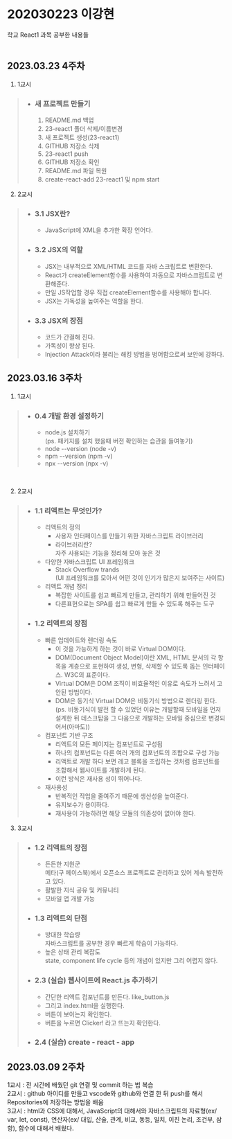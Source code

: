 # 202030223 이강현
학교 React1 과목 공부한 내용들
<br><br>

## 2023.03.23 4주차<br>
1. 1교시<br>

> * ### 새 프로젝트 만들기 
>   1. README.md 백업
>   2. 23-react1 폴더 삭제/이름변경
>   3. 새 프로젝트 생성(23-react1)
>   4. GITHUB 저장소 삭제
>   5. 23-react1 push
>   6. GITHUB 저장소 확인
>   7. README.md 파일 복원
>   8. create-react-add 23-react1 및 npm start

2. 2교시<br>

> * ### 3.1 JSX란?
>   * JavaScript에 XML을 추가한 확장 언어다.
> * ### 3.2 JSX의 역할
>   * JSX는 내부적으로 XML/HTML 코드를 자바 스크립트로 변환한다.
>   * React가 createElement함수를 사용하여 자동으로 자바스크립트로 변환해준다.
>   * 만일 JS작업할 경우 직접 createElement함수를 사용해야 합니다.
>   * JSX는 가독성을 높여주는 역할을 한다.
> * ### 3.3 JSX의 장점
>   * 코드가 간결해 진다.
>   * 가독성이 향상 된다.
>   * Injection Attack이라 불리는 해킹 방법을 벙어함으로써 보안에 강하다.
> 

## 2023.03.16 3주차<br>
1. 1교시<br>

> * ### 0.4 개발 환경 설정하기
>   * node.js 설치하기 <br>(ps. 패키지를 설치 했을때 버전 확인하는 습관을 들여놓기)
>   * node --version (node -v)
>   * npm --version (npm -v)
>   * npx --version (npx -v)
<br>

2. 2교시<br>

> * ### 1.1 리액트는 무엇인가?
>   * 리액트의 정의
>       * 사용자 인터페이스를 만들기 위한 자바스크립트  라이브러리
>       * 라이브러리란?<br>
            자주 사용되는 기능을 정리해 모아 놓은 것
>   * 다양한 자바스크립트 UI 프레임워크
>       * Stack Overflow trands <br>
            (UI 프레임워크를 모아서 어떤 것이 인기가 많은지 보여주는 사이트)
>   * 리액트 개념 정리
>       * 복잡한 사이트를 쉽고 빠르게 만들고, 관리하기 위해 만들어진 것
>       * 다른표현으로는 SPA를 쉽고 빠르게 만들 수 있도록 해주는 도구
> * ### 1.2 리액트의 장점
>   * 빠른 업데이트와 렌더링 속도
>       * 이 것을 가능하게 하는 것이 바로 Virtual DOM이다.
>       * DOM(Document Object Model)이란 XML, HTML 문서의 각 항목을 계층으로 표현하여 생성, 변형, 삭제할 수 있도록 돕는 인터페이스. W3C의 표준이다.
>       * Virtual DOM은 DOM 조직이 비효율적인 이유로 속도가 느려서 고안된 방법이다.
>       * DOM은 동기식 Virtual DOM은 비동기식 방법으로 렌더링 한다. <br> (ps. 비동기식이 발전 할 수 있었던 이유는 개발할때 모바일을 먼저 설계한 뒤 데스크탑을 그 다음으로 개발하는 모바일 중심으로 변경되어서(아마도))
>   * 컴포넌트 기반 구조
>       * 리액트의 모든 페이지는 컴포넌트로 구성됨
>       * 하나의 컴포넌트는 다른 여러 개의 컴포넌트의 조합으로 구성 가능
>       * 리액트로 개발 하다 보면 레고 블록을 조립하는 것처럼 컴포넌트를 조합해서 웹사이트를 개발하게 된다.
>       * 이런 방식은 재사용 성이 뛰어나다.
>   * 재사용성
>       * 반복적인 작업을 줄여주기 때문에 생산성을 높여준다.
>       * 유지보수가 용이하다.
>       * 재사용이 가능하려면 해당 모듈의 의존성이 없어야 한다.


3. 3교시<br>
> * ### 1.2 리액트의 장점
>   * 든든한 지원군<br>메타(구 페이스북)에서 오픈소스 프로젝트로 관리하고 있어 계속 발전하고 있다.
>   * 활발한 지식 공유 및 커뮤니티
>   * 모바일 앱 개발 가능
> * ### 1.3 리액트의 단점
>   * 방대한 학습량<br> 자바스크립트를 공부한 경우 빠르게 학습이 가능하다.
>   * 높은 상태 관리 복잡도<br> state, component life cycle 등의 개념이 있지만 그리 어렵지 않다.
> * ### 2.3 (실습) 웹사이트에 React.js 추가하기
>   * 간단한 리액트 컴포넌트를 만든다. like_button.js
>   * 그리고 index.html을 실행한다.
>   * 버튼이 보이는지 확인한다.
>   * 버튼을 누르면 Clicker! 라고 뜨는지 확인한다.
> * ### 2.4 (실습) create - react - app



    

## 2023.03.09 2주차<br>
1교시 : 전 시간에 배웠던 git 연결 및 commit 하는 법 복습 <br>
2교시 : github 아이디를 만들고 vscode와 github와 연결 한 뒤 push를 해서 Repositories에 저장하는 방법을 배움<br>
3교시 : html과 CSS에 대해서, JavaScript의 대해서와 자바스크립트의 자료형(ex/ var, let, const), 연산자(ex/ 대입, 산술, 관계, 비교, 동등, 일치, 이진 논리, 조건부, 삼항), 함수에 대해서 배웠다.
<br><br>





